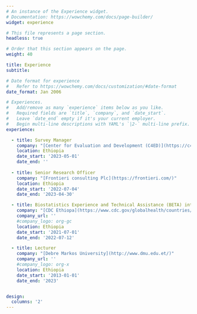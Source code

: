 ```yaml
---
# An instance of the Experience widget.
# Documentation: https://wowchemy.com/docs/page-builder/
widget: experience

# This file represents a page section.
headless: true

# Order that this section appears on the page.
weight: 40

title: Experience
subtitle:

# Date format for experience
#   Refer to https://wowchemy.com/docs/customization/#date-format
date_format: Jan 2006

# Experiences.
#   Add/remove as many `experience` items below as you like.
#   Required fields are `title`, `company`, and `date_start`.
#   Leave `date_end` empty if it's your current employer.
#   Begin multi-line descriptions with YAML's `|2-` multi-line prefix.
experience:

  - title: Survey Manager
    company: "[Center for Evaluation and Development (C4ED)](https://c4ed.org/)"
    location: Ethiopia
    date_start: '2023-05-01'
    date_end: ''
    
  - title: Senior Research Officer
    company: "[Frontieri consulting Plc](https://frontieri.com/)"
    location: Ethiopia
    date_start: '2022-07-04'
    date_end: '2023-04-30'

  - title: Biostatistics Experience and Technical Assistance (BETA) internship/consulting
    company: "[CDC Ethiopa](https://www.cdc.gov/globalhealth/countries/ethiopia/)"
    company_url: ''
    #company_logo: org-gc
    location: Ethiopia
    date_start: '2021-07-01'
    date_end: '2022-07-12'

  - title: Lecturer
    company: "[Debre Markos University](http://www.dmu.edu.et/)" 
    company_url: ''
    #company_logo: org-x
    location: Ethiopia
    date_start: '2013-01-01'
    date_end: '2023'


design:
  columns: '2'
---
```

